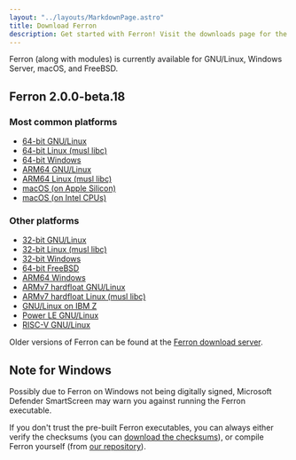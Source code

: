 ```yaml
---
layout: "../layouts/MarkdownPage.astro"
title: Download Ferron
description: Get started with Ferron! Visit the downloads page for the latest stable releases to find your perfect fit!
---
```


Ferron (along with modules) is currently available for GNU/Linux, Windows Server, macOS, and FreeBSD.

## Ferron 2.0.0-beta.18

### Most common platforms

- [64-bit GNU/Linux](https://dl.ferron.sh/2.0.0-beta.18/ferron-2.0.0-beta.18-x86_64-unknown-linux-gnu.zip)
- [64-bit Linux (musl libc)](https://dl.ferron.sh/2.0.0-beta.18/ferron-2.0.0-beta.18-x86_64-unknown-linux-musl.zip)
- [64-bit Windows](https://dl.ferron.sh/2.0.0-beta.18/ferron-2.0.0-beta.18-x86_64-pc-windows-msvc.zip)
- [ARM64 GNU/Linux](https://dl.ferron.sh/2.0.0-beta.18/ferron-2.0.0-beta.18-aarch64-unknown-linux-gnu.zip)
- [ARM64 Linux (musl libc)](https://dl.ferron.sh/2.0.0-beta.18/ferron-2.0.0-beta.18-aarch64-unknown-linux-musl.zip)
- [macOS (on Apple Silicon)](https://dl.ferron.sh/2.0.0-beta.18/ferron-2.0.0-beta.18-aarch64-apple-darwin.zip)
- [macOS (on Intel CPUs)](https://dl.ferron.sh/2.0.0-beta.18/ferron-2.0.0-beta.18-x86_64-apple-darwin.zip)

### Other platforms

- [32-bit GNU/Linux](https://dl.ferron.sh/2.0.0-beta.18/ferron-2.0.0-beta.18-i686-unknown-linux-gnu.zip)
- [32-bit Linux (musl libc)](https://dl.ferron.sh/2.0.0-beta.18/ferron-2.0.0-beta.18-i686-unknown-linux-musl.zip)
- [32-bit Windows](https://dl.ferron.sh/2.0.0-beta.18/ferron-2.0.0-beta.18-i686-pc-windows-msvc.zip)
- [64-bit FreeBSD](https://dl.ferron.sh/2.0.0-beta.18/ferron-2.0.0-beta.18-x86_64-unknown-freebsd.zip)
- [ARM64 Windows](https://dl.ferron.sh/2.0.0-beta.18/ferron-2.0.0-beta.18-aarch64-pc-windows-msvc.zip)
- [ARMv7 hardfloat GNU/Linux](https://dl.ferron.sh/2.0.0-beta.18/ferron-2.0.0-beta.18-armv7-unknown-linux-gnueabihf.zip)
- [ARMv7 hardfloat Linux (musl libc)](https://dl.ferron.sh/2.0.0-beta.18/ferron-2.0.0-beta.18-armv7-unknown-linux-musleabihf.zip)
- [GNU/Linux on IBM Z](https://dl.ferron.sh/2.0.0-beta.18/ferron-2.0.0-beta.18-s390x-unknown-linux-gnu.zip)
- [Power LE GNU/Linux](https://dl.ferron.sh/2.0.0-beta.18/ferron-2.0.0-beta.18-powerpc64le-unknown-linux-gnu.zip)
- [RISC-V GNU/Linux](https://dl.ferron.sh/2.0.0-beta.18/ferron-2.0.0-beta.18-riscv64gc-unknown-linux-gnu.zip)

Older versions of Ferron can be found at the [Ferron download server](https://dl.ferron.sh/).

## Note for Windows

Possibly due to Ferron on Windows not being digitally signed, Microsoft Defender SmartScreen may warn you against running the Ferron executable.

If you don't trust the pre-built Ferron executables, you can always either verify the checksums (you can [download the checksums](https://dl.ferron.sh/2.0.0-beta.18/ferron-2.0.0-beta.18.sha256sum)), or compile Ferron yourself (from [our repository](https://github.com/ferronweb/ferron)).
